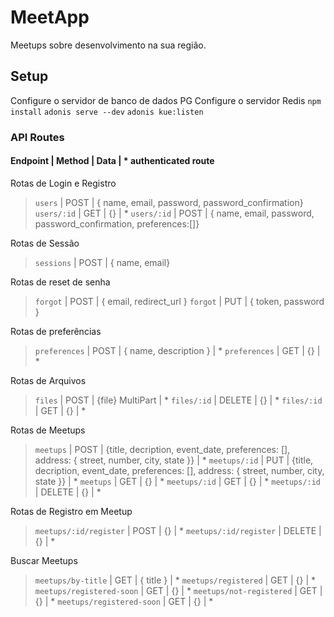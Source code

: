 # MeetApp

Meetups sobre desenvolvimento na sua região.

## Setup

Configure o servidor de banco de dados PG
Configure o servidor Redis
`npm install`
`adonis serve --dev`
`adonis kue:listen`

### API Routes

#### Endpoint | Method | Data | * authenticated route

Rotas de Login e Registro
> `users` | POST | { name, email, password, password_confirmation}
> `users/:id` | GET | {} | * 
> `users/:id` | POST | { name, email, password, password_confirmation, preferences:[]} 

Rotas de Sessão
> `sessions` | POST | { name, email}

Rotas de reset de senha
> `forgot` | POST | { email, redirect_url }
> `forgot` | PUT | { token, password }

Rotas de preferências
> `preferences` | POST | { name, description } | *
> `preferences` | GET | {} | *

Rotas de Arquivos
> `files` | POST | {file} MultiPart | *
> `files/:id` | DELETE | {} | *
> `files/:id` | GET | {} | *

Rotas de Meetups
> `meetups` | POST | {title, decription, event_date, preferences: [], address: {
>  street, number, city, state
> }} | *
> `meetups/:id` | PUT | {title, decription, event_date, preferences: [], address: {
>  street, number, city, state
> }} | *
> `meetups` | GET | {} | *
> `meetups/:id` | GET | {} | *
> `meetups/:id` | DELETE | {} | *

Rotas de Registro em Meetup
> `meetups/:id/register` | POST | {} | *
> `meetups/:id/register` | DELETE | {} | *

Buscar Meetups
> `meetups/by-title` | GET | { title } | *
> `meetups/registered` | GET | {} | *
> `meetups/registered-soon` | GET | {} | *
> `meetups/not-registered` | GET | {} | *
> `meetups/registered-soon` | GET | {} | *
